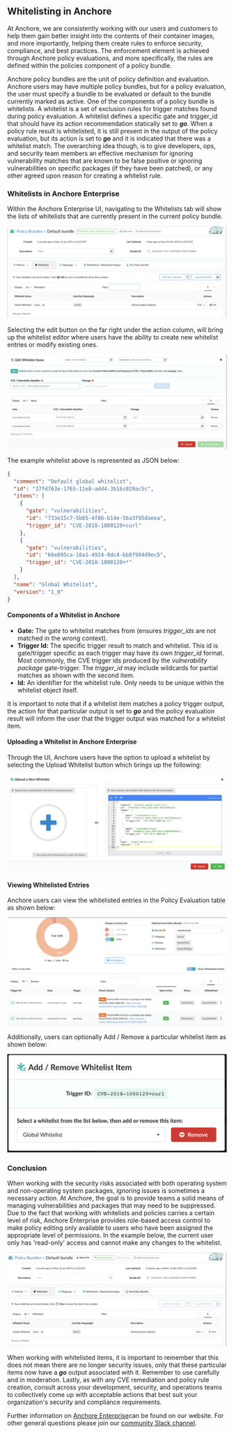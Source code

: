 ## Whitelisting in Anchore

At Anchore, we are consistently working with our users and customers to help them gain better insight into the contents of their container images, and more importantly, helping them create rules to enforce security, compliance, and best practices. The enforcement element is achieved through Anchore policy evaluations, and more specifically, the rules are defined within the policies component of a policy bundle. 

Anchore policy bundles are the unit of policy definition and evaluation. Anchore users may have multiple policy bundles, but for a policy evaluation, the user must specify a bundle to be evaluated or default to the bundle currently marked as active. One of the components of a policy bundle is whitelists. A whitelist is a set of exclusion rules for trigger matches found during policy evaluation. A whitelist defines a specific gate and trigger_id that should have its action recommendation statically set to **_go_**. When a policy rule result is whitelisted, it is still present in the output of the policy evaluation, but its action is set to **_go_** and it is indicated that there was a whitelist match. The overarching idea though, is to give developers, ops, and security team members an effective mechanism for ignoring vulnerability matches that are known to be false positive or ignoring vulnerabilities on specific packages (if they have been patched), or any other agreed upon reason for creating a whitelist rule. 

### Whitelists in Anchore Enterprise

Within the Anchore Enterprise UI, navigating to the Whitelists tab will show the lists of whitelists that are currently present in the current policy bundle. 

![alt text](images/whitelist-tab.png)

Selecting the edit button on the far right under the action column, will bring up the whitelist editor where users have the ability to create new whitelist entries or modify existing ones. 

![alt text](images/whitelist-items.png)

The example whitelist above is represented as JSON below: 

```JSON
{
  "comment": "Default global whitelist",
  "id": "37fd763e-1765-11e8-add4-3b16c029ac5c",
  "items": [
    {
      "gate": "vulnerabilities",
      "id": "733e15c7-5b85-4f86-b14e-56a3f95daeea",
      "trigger_id": "CVE-2018-1000120+curl"
    },
    {
      "gate": "vulnerabilities",
      "id": "66e895ca-16a1-4924-9dc4-bb8f994d9ec5",
      "trigger_id": "CVE-2018-1000120+*"
    }
  ],
  "name": "Global Whitelist",
  "version": "1_0"
}
```

#### Components of a Whitelist in Anchore

- **Gate:** The gate to whitelist matches from (ensures *trigger_ids* are not matched in the wrong context).
- **Trigger Id:** The specific trigger result to match and whitelist. This id is gate/trigger specific as each trigger may have its own *trigger_id* format. Most commonly, the CVE trigger ids produced by the *vulnerability package* gate-trigger. The *trigger_id* may include wildcards for partial matches as shown with the second item.
- **Id:** An identifier for the whitelist rule. Only needs to be unique within the whitelist object itself. 

It is important to note that if a whitelist item matches a policy trigger output, the action for that particular output is set to **_go_** and the policy evaluation result will inform the user that the trigger output was matched for a whitelist item. 

#### Uploading a Whitelist in Anchore Enterprise

Through the UI, Anchore users have the option to upload a whitelist by selecting the Upload Whitelist button which brings up the following:

![alt text](images/whitelist-upload.png)

#### Viewing Whitelisted Entries

Anchore users can view the whitelisted entries in the Policy Evaluation table as shown below:

![alt text](images/whitelist-entries.png)

Additionally, users can optionally Add / Remove a particular whitelist item as shown below:

![alt text](images/whitelist-add.png)

### Conclusion

When working with the security risks associated with both operating system and non-operating system packages, ignoring issues is sometimes a necessary action. At Anchore, the goal is to provide teams a solid means of managing vulnerabilities and packages that may need to be suppressed. Due to the fact that working with whitelists and policies carries a certain level of risk, Anchore Enterprise provides role-based access control to make policy editing only available to users who have been assigned the appropriate level of permissions. In the example below, the current user only has 'read-only' access and cannot make any changes to the whitelist. 

![alt text](images/whitelist-ro.png)

When working with whitelisted items, it is important to remember that this does not mean there are no longer security issues, only that these particular items now have a **_go_** output associated with it. Remember to use carefully and in moderation. Lastly, as with any CVE remediation and policy rule creation, consult across your development, security, and operations teams to collectively come up with acceptable actions that best suit your organization's security and compliance requirements.

Further information on [Anchore Enterprise](https://anchore.com/enterprise)can be found on our website. For other general questions please join our [community Slack channel](https://anchore.com/slack).

